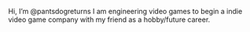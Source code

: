 Hi, I’m @pantsdogreturns
I am engineering video games to begin a indie video game company with my friend as a hobby/future career.

<!---
pantsdogreturns/pantsdogreturns is a ✨ special ✨ repository because its `README.md` (this file) appears on your GitHub profile.
You can click the Preview link to take a look at your changes.
--->
